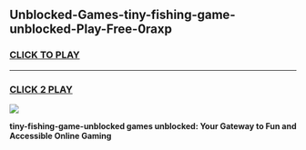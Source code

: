 
## Unblocked-Games-tiny-fishing-game-unblocked-Play-Free-0raxp
<h3>
<a href="https://premium76.site?title=tiny-fishing-game-unblocked&ref=23A">CLICK TO PLAY</a></h3>
<hr>

<h3>
<a href="https://premium76.site?title=tiny-fishing-game-unblocked&ref=23A">CLICK 2 PLAY</a>
  
</h3>

<a href="https://premium76.site?title=tiny-fishing-game-unblocked&ref=23A"><img src="https://clearcache.store/games.png"></a>


**tiny-fishing-game-unblocked games unblocked: Your Gateway to Fun and Accessible Online Gaming**
